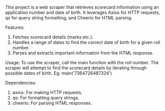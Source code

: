 This project is a web scraper that retrieves scorecard information using an application number and date of birth. It leverages Axios for HTTP requests, qs for query string formatting, and Cheerio for HTML parsing.

Features:
 1. Fetches scorecard details (marks etc.).
 2. Handles a range of dates to find the correct date of birth for a given roll number.
 3. Parses and extracts important information from the HTML response.

Usage:
To use the scraper, call the main function with the roll number. The scraper will attempt to find the scorecard details by iterating through possible dates of birth.
Eg: main('7364726487324')

Dependencies:
 1. axios: For making HTTP requests.
 2. qs: For formatting query strings.
 3. cheerio: For parsing HTML responses.
